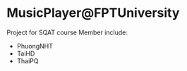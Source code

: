 MusicPlayer@FPTUniversity
===========

Project for SQAT course
Member include:
- PhuongNHT
- TaiHD
- ThaiPQ
